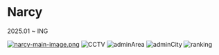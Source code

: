 # Narcy

2025.01 ~ ING

[![narcy-main-image.png](https://i.postimg.cc/CMvQQNCX/narcy-main-image.png)](https://postimg.cc/rzrjd5PN)
![CCTV](https://i.ibb.co/cSBXyNTM/narcy-cctv-image.png)
![adminArea](https://i.ibb.co/nq1nQm0W/narcy-admin-area-image.png)
![adminCity](https://i.ibb.co/ynSg2P0Y/narcy-admin-city-image.png)
![ranking](https://i.ibb.co/Mkh7V6Lj/narcy-ranking-image.png)
